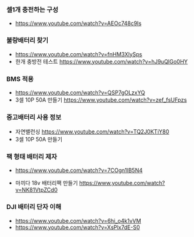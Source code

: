 

### 셀1개 충전하는 구성
- https://www.youtube.com/watch?v=AEOc748c9Is


### 불량배터리 찾기
 - https://www.youtube.com/watch?v=fnHM3XlySps
- 한개 충방전 테스트 https://www.youtube.com/watch?v=hJ9uQlGo0HY



### BMS 적용
- https://www.youtube.com/watch?v=QSP7gOLzxYQ
- 3셀 10P 50A 만들기  https://www.youtube.com/watch?v=zef_fsUFpzs


### 중고배터리 사용 정보
- 자연밸런싱 https://www.youtube.com/watch?v=TQ2J0KTiY80
- 3셀 10P 50A 만들기 



### 팩 형태 배터리 제자
-  https://www.youtube.com/watch?v=7COgn1IB5N4

- 마끼다 18v 배터리팩 만들기 https://www.youtube.com/watch?v=NK81VtpZCd0


### DJI 배터리 단자 이해
 - https://www.youtube.com/watch?v=6hi_o4k1vVM
 - https://www.youtube.com/watch?v=XsPlx7dE-S0


